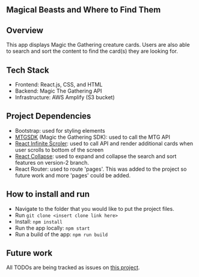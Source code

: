 ## Magical Beasts and Where to Find Them

## Overview
This app displays Magic the Gathering creature cards. Users are also able to search and sort the content to find the card(s) they are looking for.

## Tech Stack
- Frontend: React.js, CSS, and HTML
- Backend: Magic The Gathering API
- Infrastructure: AWS Amplify (S3 bucket)

## Project Dependencies
- Bootstrap: used for styling elements
- [MTGSDK](https://github.com/MagicTheGathering/mtg-sdk-javascript) (Magic the Gathering SDK): used to call the MTG API
- [React Infinite Scroler](https://www.npmjs.com/package/react-infinite-scroller): used to call API and render additional cards when user scrolls to bottom of the screen
- [React Collapse](https://www.npmjs.com/package/react-collapse): used to expand and collapse the search and sort features on version-2 branch.
- React Router: used to route 'pages'. This was added to the project so future work and more 'pages' could be added.

## How to install and run
- Navigate to the folder that you would like to put the project files.
- Run `git clone <insert clone link here>`
- Install: `npm install`
- Run the app locally: `npm start`
- Run a build of the app: `npm run build`

## Future work
All TODOs are being tracked as issues on [this project](https://github.com/amythetester/magic-cards/issues).
